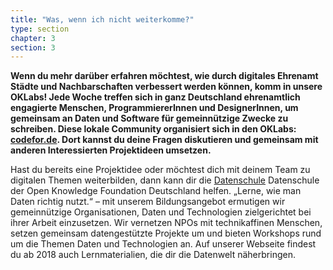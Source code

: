 ```yaml
---
title: "Was, wenn ich nicht weiterkomme?"
type: section
chapter: 3
section: 3
---
```


<b>Wenn du mehr darüber erfahren möchtest, wie durch digitales Ehrenamt
Städte und Nachbarschaften verbessert werden können,
komm in unsere OKLabs! Jede Woche treffen sich in ganz Deutschland
ehrenamtlich engagierte Menschen, ProgrammiererInnen
und DesignerInnen, um gemeinsam an Daten und Software für
gemeinnützige Zwecke zu schreiben. Diese lokale Community
organisiert sich in den OKLabs: [codefor.de](https://codefor.de/ "codefor.de"). Dort kannst du deine
Fragen diskutieren und gemeinsam mit anderen Interessierten
Projektideen umsetzen.</b>

Hast du bereits eine Projektidee oder möchtest dich mit deinem
Team zu digitalen Themen weiterbilden, dann kann dir die [Datenschule](https://datenschule.de/ "Datenschule") Datenschule
der Open Knowledge Foundation Deutschland helfen.
„Lerne, wie man Daten richtig nutzt.“ – mit unserem Bildungsangebot
ermutigen wir gemeinnützige Organisationen, Daten und
Technologien zielgerichtet bei ihrer Arbeit einzusetzen. Wir
vernetzen NPOs mit technikaffinen Menschen, setzen gemeinsam
datengestützte Projekte um und bieten Workshops rund um die
Themen Daten und Technologien an. Auf unserer Webseite
findest du ab 2018 auch Lernmaterialien, die dir die Datenwelt
näherbringen.